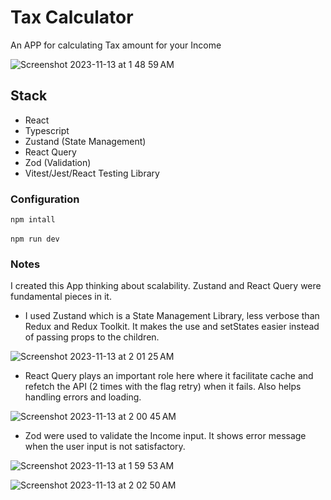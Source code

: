 # Tax Calculator

An APP for calculating Tax amount for your Income

![Screenshot 2023-11-13 at 1 48 59 AM](https://github.com/LucasCraveiro/Tax_Calculator/assets/32401792/99f366bb-2104-4968-8a7d-6fe584e69c39)

## Stack

- React
- Typescript
- Zustand (State Management)
- React Query
- Zod (Validation)
- Vitest/Jest/React Testing Library

### Configuration

```npm intall```<br/>
<br/>
```npm run dev```

### Notes

I created this App thinking about scalability. Zustand and React Query were fundamental pieces in it.

- I used Zustand which is a State Management Library, less verbose than Redux and Redux Toolkit. It makes the use and setStates easier instead of passing props to the children.

![Screenshot 2023-11-13 at 2 01 25 AM](https://github.com/LucasCraveiro/Tax_Calculator/assets/32401792/e0d81e4a-48be-4926-8503-0e2184c12b33)

- React Query plays an important role here where it facilitate cache and refetch the API (2 times with the flag retry) when it fails. Also helps handling errors and loading.

![Screenshot 2023-11-13 at 2 00 45 AM](https://github.com/LucasCraveiro/Tax_Calculator/assets/32401792/8fcf5891-44bc-4c48-8d1c-07ee2f3533fd)

- Zod were used to validate the Income input. It shows error message when the user input is not satisfactory. 

![Screenshot 2023-11-13 at 1 59 53 AM](https://github.com/LucasCraveiro/Tax_Calculator/assets/32401792/b46167ae-fbc6-41dc-a003-2c9e9234783b)

![Screenshot 2023-11-13 at 2 02 50 AM](https://github.com/LucasCraveiro/Tax_Calculator/assets/32401792/cd7d4f95-d6a9-4be9-95c2-4f280030b5ed)
